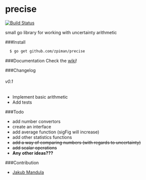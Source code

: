 precise
=======
[![Build Status](https://travis-ci.org/zpiman/precise.svg?branch=master)](https://travis-ci.org/zpiman/precise)

small go library for working with uncertainty arithmetic

###Install
```bash
  $ go get github.com/zpiman/precise
```
###Documentation
Check the [wiki](https://github.com/zpiman/precise/wiki/Doc)!

###Changelog
###### v0.1
  * Implement basic arithmetic
  * Add tests

###Todo
* add number convertors
* create an interface
* add average function (sigFig will increase)
* add other statistics functions
* ~~add a way of comparing numbers (with regards to uncertainty)~~
* ~~add scalar operations~~
* **Any other ideas???** 

###Contribution

* [Jakub Mandula](https://github.com/zpiman/)
